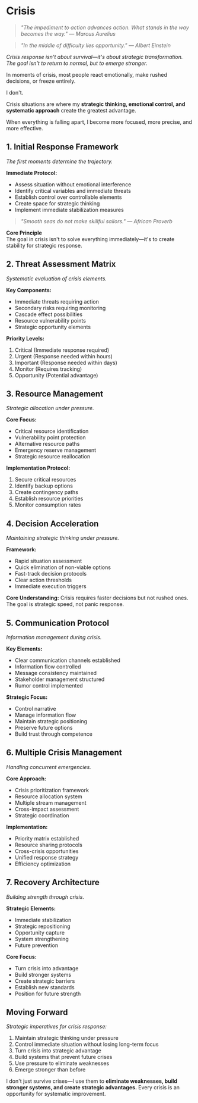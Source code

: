 # Crisis

> *"The impediment to action advances action. What stands in the way becomes the way." — Marcus Aurelius*

> *"In the middle of difficulty lies opportunity." — Albert Einstein*

*Crisis response isn't about survival—it's about strategic transformation. The goal isn't to return to normal, but to emerge stronger.*

In moments of crisis, most people react emotionally, make rushed decisions, or freeze entirely.

I don't.

Crisis situations are where my **strategic thinking, emotional control, and systematic approach** create the greatest advantage.

When everything is falling apart, I become more focused, more precise, and more effective.

## 1. Initial Response Framework

*The first moments determine the trajectory.*

**Immediate Protocol:**
- Assess situation without emotional interference
- Identify critical variables and immediate threats
- Establish control over controllable elements
- Create space for strategic thinking
- Implement immediate stabilization measures

> *"Smooth seas do not make skillful sailors." — African Proverb*

**Core Principle**  
The goal in crisis isn't to solve everything immediately—it's to create stability for strategic response.

## 2. Threat Assessment Matrix

*Systematic evaluation of crisis elements.*

**Key Components:**
- Immediate threats requiring action
- Secondary risks requiring monitoring
- Cascade effect possibilities
- Resource vulnerability points
- Strategic opportunity elements

**Priority Levels:**
1. Critical (Immediate response required)
2. Urgent (Response needed within hours)
3. Important (Response needed within days)
4. Monitor (Requires tracking)
5. Opportunity (Potential advantage)

## 3. Resource Management

*Strategic allocation under pressure.*

**Core Focus:**
- Critical resource identification
- Vulnerability point protection
- Alternative resource paths
- Emergency reserve management
- Strategic resource reallocation

**Implementation Protocol:**
1. Secure critical resources
2. Identify backup options
3. Create contingency paths
4. Establish resource priorities
5. Monitor consumption rates

## 4. Decision Acceleration

*Maintaining strategic thinking under pressure.*

**Framework:**
- Rapid situation assessment
- Quick elimination of non-viable options
- Fast-track decision protocols
- Clear action thresholds
- Immediate execution triggers

**Core Understanding:**
Crisis requires faster decisions but not rushed ones. The goal is strategic speed, not panic response.

## 5. Communication Protocol

*Information management during crisis.*

**Key Elements:**
- Clear communication channels established
- Information flow controlled
- Message consistency maintained
- Stakeholder management structured
- Rumor control implemented

**Strategic Focus:**
- Control narrative
- Manage information flow
- Maintain strategic positioning
- Preserve future options
- Build trust through competence

## 6. Multiple Crisis Management

*Handling concurrent emergencies.*

**Core Approach:**
- Crisis prioritization framework
- Resource allocation system
- Multiple stream management
- Cross-impact assessment
- Strategic coordination

**Implementation:**
- Priority matrix established
- Resource sharing protocols
- Cross-crisis opportunities
- Unified response strategy
- Efficiency optimization

## 7. Recovery Architecture

*Building strength through crisis.*

**Strategic Elements:**
- Immediate stabilization
- Strategic repositioning
- Opportunity capture
- System strengthening
- Future prevention

**Core Focus:**
- Turn crisis into advantage
- Build stronger systems
- Create strategic barriers
- Establish new standards
- Position for future strength

## Moving Forward

*Strategic imperatives for crisis response:*

1. Maintain strategic thinking under pressure
2. Control immediate situation without losing long-term focus
3. Turn crisis into strategic advantage
4. Build systems that prevent future crises
5. Use pressure to eliminate weaknesses
6. Emerge stronger than before

I don't just survive crises—I use them to **eliminate weaknesses, build stronger systems, and create strategic advantages.** Every crisis is an opportunity for systematic improvement.